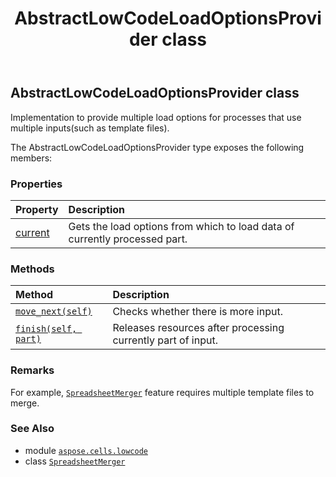 ﻿---
title: AbstractLowCodeLoadOptionsProvider class
second_title: Aspose.Cells for Python via .NET API References
description: 
type: docs
weight: 10
url: /aspose.cells.lowcode/abstractlowcodeloadoptionsprovider/
is_root: false
---

## AbstractLowCodeLoadOptionsProvider class

Implementation to provide multiple load options for processes
that use multiple inputs(such as template files).



The AbstractLowCodeLoadOptionsProvider type exposes the following members:

### Properties
| Property | Description |
| :- | :- |
| [current](/cells/python-net/aspose.cells.lowcode/abstractlowcodeloadoptionsprovider/current) | Gets the load options from which to load data of currently processed part. |


### Methods
| Method | Description |
| :- | :- |
| [`move_next(self)`](/cells/python-net/aspose.cells.lowcode/abstractlowcodeloadoptionsprovider/move_next/#) | Checks whether there is more input. |
| [`finish(self, part)`](/cells/python-net/aspose.cells.lowcode/abstractlowcodeloadoptionsprovider/finish/#aspose.cells.lowcode.lowcodeloadoptions) | Releases resources after processing currently part of input. |



### Remarks 


For example, [`SpreadsheetMerger`](/cells/python-net/aspose.cells.lowcode/spreadsheetmerger) feature requires
multiple template files to merge.

### See Also
* module [`aspose.cells.lowcode`](..)
* class [`SpreadsheetMerger`](/cells/python-net/aspose.cells.lowcode/spreadsheetmerger)

